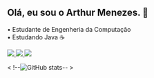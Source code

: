 ## Olá, eu sou o Arthur Menezes. 👋

• Estudante de Engenheria da Computação <br/>
• Estudando Java ☕

<a href="https://www.linkedin.com/in/arthur-menezes-a8b69b266" target="_blank"> <img src="https://img.shields.io/badge/-LinkedIn-%230077B5?style=for-the-badge&logo=linkedin&logoColor=white" target="_blank"> </a>
<a href="https://discord.gg/7v9EYJFFcJ" target="_blank"> <img src="https://img.shields.io/badge/Discord-7289DA?style=for-the-badge&logo=discord&logoColor=white" target="_blank"> </a>
<a href="https://open.spotify.com/user/tutsstorm1" target="_blank"> <img src="https://img.shields.io/badge/Spotify-1ED760?&style=for-the-badge&logo=spotify&logoColor=white" target="_blank"> </a>

< !--![GitHub stats](https://github-readme-stats.vercel.app/api?username=arthurrmenezes&show_icons=true&theme=dark)-- >
